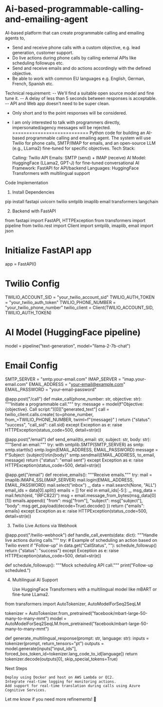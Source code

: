 # Ai-based-programmable-calling-and-emailing-agent
AI-based platform that can create programmable calling and emailing agents to,
- Send and receive phone calls with a custom objective, e.g. lead generation, customer support.
- Do live actions during phone calls by calling external APIs like scheduling followups etc.  
- Send and receive emails and do actions accordingly with the defined objective.
- Be able to work with common EU languages e.g. English, German, French, Spanish etc.

Technical requirement:
-- We'll find a suitable open source model and fine tune it.
-- A delay of less than 5 seconds between responses is acceptable.
-- API and Web app doesn't need to be super clean.

* Only short and to the point responses will be considered.
* I am only interested to talk with programmers directly, impersonated/agency messages will be rejected.
===========================
Python code for building an AI-based programmable calling and emailing agent. The system will use Twilio for phone calls, SMTP/IMAP for emails, and an open-source LLM (e.g., LLama2) fine-tuned for specific objectives.
Tech Stack:

    Calling: Twilio API
    Emails: SMTP (send) + IMAP (receive)
    AI Model: HuggingFace (LLama2, GPT-J) for fine-tuned conversational AI
    Framework: FastAPI for API/backend
    Languages: HuggingFace Transformers with multilingual support

Code Implementation
1. Install Dependencies

pip install fastapi uvicorn twilio smtplib imaplib email transformers langchain

2. Backend with FastAPI

from fastapi import FastAPI, HTTPException
from transformers import pipeline
from twilio.rest import Client
import smtplib, imaplib, email
import json

# Initialize FastAPI app
app = FastAPI()

# Twilio Config
TWILIO_ACCOUNT_SID = "your_twilio_account_sid"
TWILIO_AUTH_TOKEN = "your_twilio_auth_token"
TWILIO_PHONE_NUMBER = "your_twilio_phone_number"
twilio_client = Client(TWILIO_ACCOUNT_SID, TWILIO_AUTH_TOKEN)

# AI Model (HuggingFace pipeline)
model = pipeline("text-generation", model="llama-2-7b-chat")

# Email Config
SMTP_SERVER = "smtp.your-email.com"
IMAP_SERVER = "imap.your-email.com"
EMAIL_ADDRESS = "your-email@example.com"
EMAIL_PASSWORD = "your-email-password"

@app.post("/call")
def make_call(phone_number: str, objective: str):
    """Initiate a programmable call."""
    try:
        message = model(f"Objective: {objective}. Call script:")[0]["generated_text"]
        call = twilio_client.calls.create(
            to=phone_number,
            from_=TWILIO_PHONE_NUMBER,
            twiml=f"<Response><Say>{message}</Say></Response>"
        )
        return {"status": "success", "call_sid": call.sid}
    except Exception as e:
        raise HTTPException(status_code=500, detail=str(e))

@app.post("/email")
def send_email(to_email: str, subject: str, body: str):
    """Send an email."""
    try:
        with smtplib.SMTP(SMTP_SERVER) as smtp:
            smtp.starttls()
            smtp.login(EMAIL_ADDRESS, EMAIL_PASSWORD)
            message = f"Subject: {subject}\n\n{body}"
            smtp.sendmail(EMAIL_ADDRESS, to_email, message)
        return {"status": "email sent"}
    except Exception as e:
        raise HTTPException(status_code=500, detail=str(e))

@app.get("/email")
def receive_emails():
    """Receive emails."""
    try:
        mail = imaplib.IMAP4_SSL(IMAP_SERVER)
        mail.login(EMAIL_ADDRESS, EMAIL_PASSWORD)
        mail.select("inbox")
        _, data = mail.search(None, "ALL")
        email_ids = data[0].split()
        emails = []
        for eid in email_ids[-5:]:
            _, msg_data = mail.fetch(eid, "(RFC822)")
            msg = email.message_from_bytes(msg_data[0][1])
            emails.append({
                "from": msg["from"],
                "subject": msg["subject"],
                "body": msg.get_payload(decode=True).decode()
            })
        return {"emails": emails}
    except Exception as e:
        raise HTTPException(status_code=500, detail=str(e))

3. Twilio Live Actions via Webhook

@app.post("/twilio-webhook")
def handle_call_events(data: dict):
    """Handle live actions during calls."""
    try:
        # Example of scheduling an action based on Twilio event
        if "Follow-up" in data.get("CallStatus", ""):
            schedule_followup()
        return {"status": "success"}
    except Exception as e:
        raise HTTPException(status_code=500, detail=str(e))

def schedule_followup():
    """Mock scheduling API call."""
    print("Follow-up scheduled.")

4. Multilingual AI Support

    Use HuggingFace Transformers with a multilingual model like mBART or fine-tune LLama2.

from transformers import AutoTokenizer, AutoModelForSeq2SeqLM

tokenizer = AutoTokenizer.from_pretrained("facebook/mbart-large-50-many-to-many-mmt")
model = AutoModelForSeq2SeqLM.from_pretrained("facebook/mbart-large-50-many-to-many-mmt")

def generate_multilingual_response(prompt: str, language: str):
    inputs = tokenizer(prompt, return_tensors="pt")
    outputs = model.generate(inputs["input_ids"], forced_bos_token_id=tokenizer.lang_code_to_id[language])
    return tokenizer.decode(outputs[0], skip_special_tokens=True)

Next Steps

    Deploy using Docker and host on AWS Lambda or EC2.
    Integrate real-time logging for monitoring actions.
    Add support for real-time translation during calls using Azure Cognitive Services.

Let me know if you need more refinements! 🚀
